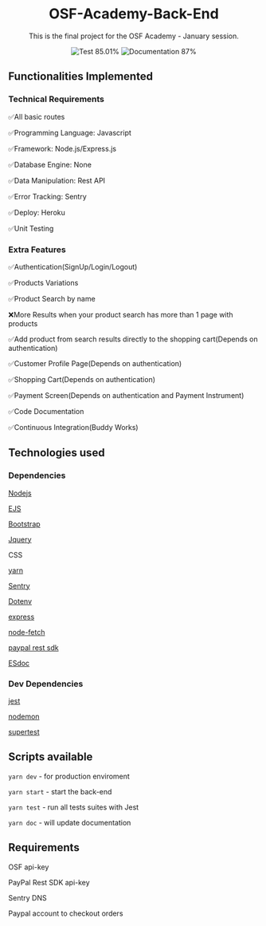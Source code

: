<div align="center">
  <h1>OSF-Academy-Back-End</h1>
  <p>This is the final project for the OSF Academy - January session.</p>
  <img src="https://img.shields.io/static/v1?label=Tests&message=85%&color=8257E5&labelColor=000000" alt="Test 85.01%" />
  <img src="https://img.shields.io/static/v1?label=Documentation&message=87%&color=F4FF4D&labelColor=000000" alt="Documentation 87%" />
</div>

<h2>Functionalities Implemented</h2>
<h3>Technical Requirements</h3>

✅All basic routes

✅Programming Language: Javascript

✅Framework: Node.js/Express.js

✅Database Engine: None

✅Data Manipulation: Rest API

✅Error Tracking: Sentry

✅Deploy: Heroku

✅Unit Testing

<h3>Extra Features</h3>

✅Authentication(SignUp/Login/Logout)

✅Products Variations

✅Product Search by name

❌More Results when your product search has more than 1 page with products

✅Add product from search results directly to the shopping cart(Depends on authentication)

✅Customer Profile Page(Depends on authentication)

✅Shopping Cart(Depends on authentication) 

✅Payment Screen(Depends on authentication and Payment Instrument)

✅Code Documentation

✅Continuous Integration(​Buddy Works)

<h2>Technologies used</h2>

<h3>Dependencies</h3>

<a href="https://nodejs.org/en/">Nodejs</a>

<a href="https://ejs.co/">EJS</a>

<a href="https://getbootstrap.com/">Bootstrap</a>

<a href="https://jquery.com/">Jquery</a>

CSS

<a href="https://classic.yarnpkg.com/en/">yarn</a>

<a href="https://sentry.io/welcome/">Sentry</a>

<a href="https://www.npmjs.com/package/dotenv">Dotenv</a>

<a href="https://expressjs.com/">express</a>

<a href="https://www.npmjs.com/package/node-fetch">node-fetch</a>

<a href="https://www.npmjs.com/package/paypal-rest-sdk">paypal rest sdk</a>

<a href="https://www.npmjs.com/package/esdoc">ESdoc</a>


<h3>Dev Dependencies</h3>

<a href="https://www.npmjs.com/package/jest">jest</a>

<a href="https://www.npmjs.com/package/nodemon">nodemon</a>

<a href="https://www.npmjs.com/package/supertest">supertest</a>

<h2>Scripts available</h2>

`yarn dev` - for production enviroment

`yarn start` - start the back-end

`yarn test` - run all tests suites with Jest

`yarn doc` - will update documentation

<h2>Requirements</h2>

OSF api-key

PayPal Rest SDK api-key

Sentry DNS

Paypal account to checkout orders